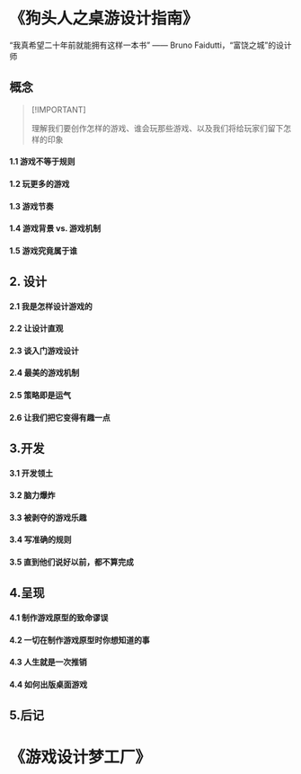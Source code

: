 # 《狗头人之桌游设计指南》

“我真希望二十年前就能拥有这样一本书” —— Bruno Faidutti，“富饶之城”的设计师

## 概念

>  [!IMPORTANT]
>
> 理解我们要创作怎样的游戏、谁会玩那些游戏、以及我们将给玩家们留下怎样的印象

#### 1.1 游戏不等于规则

#### 1.2 玩更多的游戏

#### 1.3 游戏节奏

#### 1.4 游戏背景 vs. 游戏机制

#### 1.5 游戏究竟属于谁

## 2. 设计

#### 2.1 我是怎样设计游戏的

#### 2.2 让设计直观

#### 2.3 谈入门游戏设计

#### 2.4 最美的游戏机制

#### 2.5 策略即是运气

#### 2.6 让我们把它变得有趣一点

## 3.开发

#### 3.1 开发领土

#### 3.2 脑力爆炸

#### 3.3 被剥夺的游戏乐趣

#### 3.4 写准确的规则

#### 3.5 直到他们说好以前，都不算完成

## 4.呈现

#### 4.1 制作游戏原型的致命谬误

#### 4.2 一切在制作游戏原型时你想知道的事

#### 4.3 人生就是一次推销

#### 4.4 如何出版桌面游戏

## 5.后记

# 《游戏设计梦工厂》